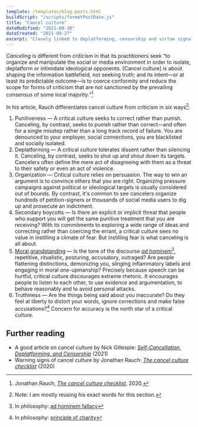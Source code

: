 ```yaml
---
template: /templates/blog-posts.html
buildScript: "/scripts/formatPostDate.js"
title: "Cancel culture"
dateModified: "2021-09-30"
dateCreated: "2021-09-27"
excerpt: "Closely linked to deplatforming, censorship and virtue signalling. Cancelling is about intimidating ideological opponents."
---
```


_Canceling_ is different from _criticism_ in that its practitioners seek <q>to organize and manipulate the social or media environment in order to isolate, deplatform or intimidate ideological opponents. [Cancel culture] is about shaping the information battlefield, not seeking truth; and its intent—or at least its predictable outcome—is to coerce conformity and reduce the scope for forms of criticism that are not sanctioned by the prevailing consensus of some local majority.</q>[^1]

In his article, Rauch differentiates cancel culture from criticism in six ways[^2]:

1. Punitiveness — A critical culture seeks to correct rather than punish. Canceling, by contrast, seeks to punish rather than correct—and often for a single misstep rather than a long track record of failure. You are denounced to your employer, social connections, you are blacklisted and socially isolated.
2. Deplatforming — A critical culture tolerates dissent rather than silencing it. Canceling, by contrast, seeks to shut up and shout down its targets. Cancelers often define the mere act of disagreeing with them as a threat to their safety or even an act of violence.
3. Organization — Critical culture relies on persuasion. The way to win an argument is to convince others that you are right. Organizing pressure campaigns against political or ideological targets is usually considered out of bounds. By contrast, it's common to see cancelers organize hundreds of petition-signers or thousands of social media users to dig up and prosecute an indictment.
4. Secondary boycotts — Is there an explicit or implicit threat that people who support you will get the same punitive treatment that you are receiving? With its commitments to exploring a wide range of ideas and correcting rather than coercing the errant, a critical culture sees no value in instilling a climate of fear. But instilling fear is what canceling is all about.
5. [Moral grandstanding](/notes/virtue-signalling) — Is the tone of the discourse _[ad hominem](/notes/ad-hominem)_[^3], repetitive, ritualistic, posturing, accusatory, outraged? Are people flattening distinctions, demonizing you, slinging inflammatory labels and engaging in moral one-upmanship? Precisely because speech can be hurtful, critical culture discourages extreme rhetoric. It encourages people to listen to each other, to use evidence and argumentation, to behave reasonably and to avoid personal attacks.
6. Truthiness — Are the things being said about you inaccurate? Do they feel at liberty to distort your words, ignore corrections and make false accusations?[^4] Concern for accuracy is the north star of a critical culture.

## Further reading

- A good article on cancel culture by Nick Gillespie: _[Self-Cancellation, Deplatforming, and Censorship](https://reason.com/2021/09/07/self-cancellation-deplatforming-and-censorship/)_ (2021)
- Warning signs of cancel culture by Jonathan Rauch: _[The cancel culture checklist](https://www.jonathanrauch.com/jrauch_articles/cancel-culture-six-signs-youre-being-canceled/)_ (2020)

[^1]: Jonathan Rauch, _[The cancel culture checklist](https://www.jonathanrauch.com/jrauch_articles/cancel-culture-six-signs-youre-being-canceled/)_, 2020.
[^2]: Note: I am mostly reusing his exact words for this section.
[^3]: In philosophy: [ad hominem fallacy](https://en.wikipedia.org/wiki/Ad_hominem#Fallacious_types_of_ad_hominem_arguments)
[^4]: In philosophy: [principle of charity](https://en.wikipedia.org/wiki/Principle_of_charity)
